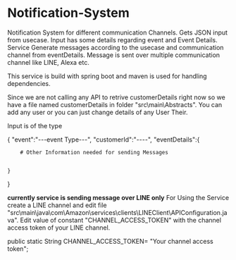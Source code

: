 # Notification-System

Notification System for different communication Channels. Gets JSON input from usecase. Input has some details regarding event and Event Details. Service Generate  messages according to the usecase and communication channel from eventDetails. Message is sent over multiple communication channel like LINE, Alexa etc.

This service is build with spring boot and maven is used for handling dependencies.

Since we are not calling any API to retrive customerDetails right now so we have a file named customerDetails in folder "src\main\Abstracts". You can add any user or you can just change details of any User Their.

Input is of the type

{
	"event":"---event Type---",
	"customerId":"----",
	"eventDetails":{

		# Other Information needed for sending Messages


	}
}

**currently service is sending message over LINE only**
For Using the Service create a LINE channel and edit file "src\main\java\com\Amazon\services\clients\LINEClient\APIConfiguration.java". Edit value of constant "CHANNEL_ACCESS_TOKEN" with the channel access token of your LINE channel.

public static String CHANNEL_ACCESS_TOKEN= "Your channel access token";

